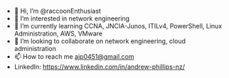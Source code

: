 - 👋 Hi, I’m @raccoonEnthusiast
- 👀 I’m interested in network engineering
- 🌱 I’m currently learning CCNA, JNCIA-Junos, ITILv4, PowerShell, Linux Administration, AWS, VMware
- 💞️ I’m looking to collaborate on network engineering, cloud administration
- 📫 How to reach me ajp0451@gmail.com
- LinkedIn: https://www.linkedin.com/in/andrew-phillips-nz/

<!---
raccoonEnthusiast/raccoonEnthusiast is a ✨ special ✨ repository because its `README.md` (this file) appears on your GitHub profile.
You can click the Preview link to take a look at your changes.
--->
